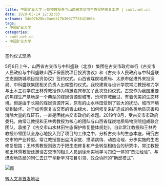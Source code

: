 ```yaml
---
title: 中国矿业大学->我校教授参与山西省古交市生态保护修复工作 | cumt.net.cn
date: 2020-05-14 12:32:03
urlname: 34e07b28bc9aed417b36077735d2306e
tags: 
- 中国矿业大学
categories:
- cumt.net.cn
- 中国矿业大学
---
```

签约仪式现场

5月8日上午，山西省古交市与中科盛联（北京）集团在古交市政府举行《古交市人民政府与中科盛联山西环保医院项目投资协议》和《古交市人民政府与中科盛联生态国防城项目投资协议》签约仪式。山西省煤炭地质局、太原市促进外来投资局、中科盛联集团相关负责人出席签约仪式。我校建筑与设计学院常江教授和力学与土木工程学院王林秀教授作为特邀嘉宾参加了此次签约仪式。古交作为我国重要的焦煤生产基地是一个典型的煤炭资源型城市，汾河穿城而过，有着优美的生态环境。但是由于长期的煤炭资源开采，原有的山水林田受到了较大的扰动，城市环境受到破坏。对于如何恢复古交市的青山绿水，如何修复采矿造成的各类地质灾害和消除大量的煤矸石，一直是困扰古交市政府的难题。2019年8月，受古交市市政府委托，由常江教授和王林秀教授为核心的团队与山西省煤炭地质局物测院组成联合团队，承接了《古交市山水林田生态保护修复整体规划》，自此常江教授和王林秀教授带领团队全身心地投入到了项目的工作之中，分析古交市的生态本底，研究古交市的产业转型。常江教授提出盘清家底、摸清病情、动态治理、分步实施的生态修复思路；王林秀教授则致力于把生态修复和产业转型相结合的研究中。常江教授和王林秀教授还邀请古交市的相关人员到徐州实地学习四位一体的“贾汪经验”，与煤炭地质局的同仁去辽宁阜新学习项目引领、政企协同的“新邱模式”。

![图](http://xwzx.cumt.edu.cn/_upload/article/images/bf/1d/8ccea288440da73d3bb29728f124/f4bf5a03-439a-4ee9-95b8-24d56bcbbcdb.jpg)

[转入文章首发地址](http://xwzx.cumt.edu.cn/9f/19/c523a565017/page.htm)
